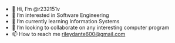 - 👋 Hi, I’m @r232151v
- 👀 I’m interested in Software Engineering
- 🌱 I’m currently learning Information Systems
- 💞️ I’m looking to collaborate on any interesting computer program 
- 📫 How to reach me rileydante600@gmail.com

<!---
r232151v/r232151v is a ✨ special ✨ repository because its `README.md` (this file) appears on your GitHub profile.
You can click the Preview link to take a look at your changes.
--->
